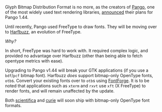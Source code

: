 Glyph Bitmap Distribution Format is no more, as the creators of
[Pango](https://pango.org), one of the most widely used text rendering
libraries,
[announced](https://blogs.gnome.org/mclasen/2019/05/25/pango-future-directions/)
their plans for Pango 1.44.

Until recently, Pango used FreeType to draw fonts. They will be moving over
to [Harfbuzz](https://harfbuzz.org), an evolution of FreeType.

*Why?*

In short, FreeType was hard to work with. It required complex logic, and 
provided no advantage over Harfbuzz (other than being able to fetch
opentype metrics with ease).

Upgrading to Pango v1.44 will break your GTK applications (if you use a
`bdf`/`pcf` bitmap font). Harfbuzz *does* support bitmap-only OpenType fonts,
`otb`s. Convert your existing fonts over to `otb`s using
[FontForge](https://fontforge.github.io). It is to be noted that applications
such as `xterm` and `rxvt` use `xft` (X FreeType) to render fonts, and will
remain unaffected by the update.

Both [scientifica](https://github.com/nerdypepper/scientifica) and
[curie](https://github.com/nerdypepper/curie) will soon ship with bitmap-only
OpenType font formats.
